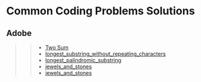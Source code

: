 # Common Coding Problems Solutions

## Adobe
> > * [Two Sum](https://github.com/Arx1971/LeetCode-Company-Wise-Coding-Problems/blob/master/Adobe/two_sum/__init__.py)
> > * [longest_substring_without_repeating_characters](https://github.com/Arx1971/LeetCode-Company-Wise-Coding-Problems/blob/master/Adobe/longest_substring_without_repeating_characters/__init__.py)
> > * [longest_palindromic_substring](https://github.com/Arx1971/LeetCode-Company-Wise-Coding-Problems/blob/master/Adobe/longest_palindromic_substring/__init__.py)
> > * [jewels_and_stones](https://github.com/Arx1971/LeetCode-Company-Wise-Coding-Problems/blob/master/Adobe/jewels_and_stones/__init__.py)
> > * [jewels_and_stones](https://github.com/Arx1971/LeetCode-Company-Wise-Coding-Problems/blob/master/Adobe/merge_two_sorted_list/__init__.py)
